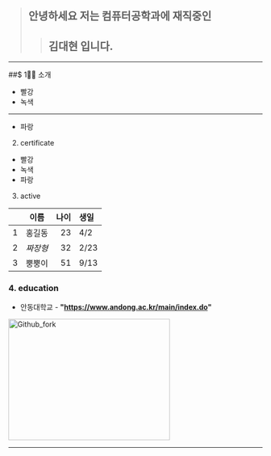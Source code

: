 > ## 안녕하세요 저는 컴퓨터공학과에 재직중인
>> ## 김대현 입니다.

<hr/>

##$ 1🙋‍♀️ 소개

* 빨강
* 녹색
***
* 파랑

2. certificate

* 빨강
* 녹색
* 파랑

3. active

| | 이름 | 나이 | 생일 |
| :-: | :-: | -: | :- |
| 1 | 홍길동 | 23 | 4/2 |
| 2 | *짜장형* | 32 | 2/23|
| 3 | 뿡뿡이 | 51 | 9/13 |

### 4. education

* 안동대학교 - **"https://www.andong.ac.kr/main/index.do"**

<img src="![안동대학교](https://user-images.githubusercontent.com/55431809/123605444-cd5a1a80-d836-11eb-8008-2be708915f99.JPG)" width="320px" height="240px"
title="px(픽셀) 크기 설정" alt="Github_fork"></img><br/>



<hr/>
